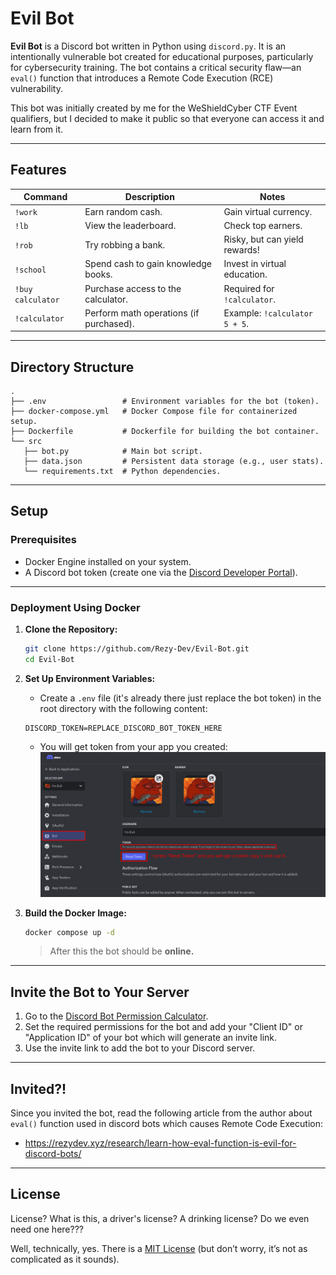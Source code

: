# Evil Bot  

**Evil Bot** is a Discord bot written in Python using `discord.py`. It is an intentionally vulnerable bot created for educational purposes, particularly for cybersecurity training. The bot contains a critical security flaw—an `eval()` function that introduces a Remote Code Execution (RCE) vulnerability. 

This bot was initially created by me for the WeShieldCyber CTF Event qualifiers, but I decided to make it public so that everyone can access it and learn from it.

---

## Features  

| Command             | Description                                       | Notes                              |  
|---------------------|---------------------------------------------------|------------------------------------|  
| `!work`            | Earn random cash.                                 | Gain virtual currency.             |  
| `!lb`              | View the leaderboard.                             | Check top earners.   |  
| `!rob`             | Try robbing a bank.                               | Risky, but can yield rewards!      |  
| `!school`          | Spend cash to gain knowledge books.               | Invest in virtual education.       |  
| `!buy calculator`  | Purchase access to the calculator.                | Required for `!calculator`.        |  
| `!calculator`      | Perform math operations (if purchased).           | Example: `!calculator 5 + 5`.      |  

---

## Directory Structure  

```plaintext  
.  
├── .env                 # Environment variables for the bot (token).  
├── docker-compose.yml   # Docker Compose file for containerized setup.  
├── Dockerfile           # Dockerfile for building the bot container.  
└── src  
   ├── bot.py            # Main bot script.  
   ├── data.json         # Persistent data storage (e.g., user stats).  
   └── requirements.txt  # Python dependencies.   
```

---

## Setup  

### Prerequisites  

- Docker Engine installed on your system.
- A Discord bot token (create one via the [Discord Developer Portal](https://discord.com/developers/applications)).

---

### Deployment Using Docker  

1. **Clone the Repository:**  
   ```bash  
   git clone https://github.com/Rezy-Dev/Evil-Bot.git  
   cd Evil-Bot
   ```

2. **Set Up Environment Variables:**
    - Create a `.env` file (it's already there just replace the bot token) in the root directory with the following content:
    ```env
    DISCORD_TOKEN=REPLACE_DISCORD_BOT_TOKEN_HERE
    ```
    - You will get token from your app you created:
    ![](Images-For-Readme/token-demo.png)

3. **Build the Docker Image:**
    ```bash
    docker compose up -d
    ```
    > After this the bot should be **online.**

---

## Invite the Bot to Your Server  

1. Go to the [Discord Bot Permission Calculator](https://discordapi.com/permissions.html).  
2. Set the required permissions for the bot and add your "Client ID" or "Application ID" of your bot which will generate an invite link.  
3. Use the invite link to add the bot to your Discord server.  

---

## Invited?!
Since you invited the bot, read the following article from the author about `eval()` function used in discord bots which causes Remote Code Execution:
- https://rezydev.xyz/research/learn-how-eval-function-is-evil-for-discord-bots/

---

## License
License? What is this, a driver's license? A drinking license? Do we even need one here??? 

Well, technically, yes. There is a [MIT License](https://github.com/Rezy-Dev/Evil-Bot/blob/main/LICENSE) (but don’t worry, it’s not as complicated as it sounds).
